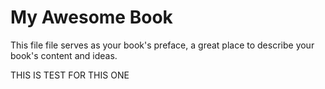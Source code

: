 # My Awesome Book

This file file serves as your book's preface, a great place to describe your book's content and ideas.



THIS IS TEST FOR THIS ONE

